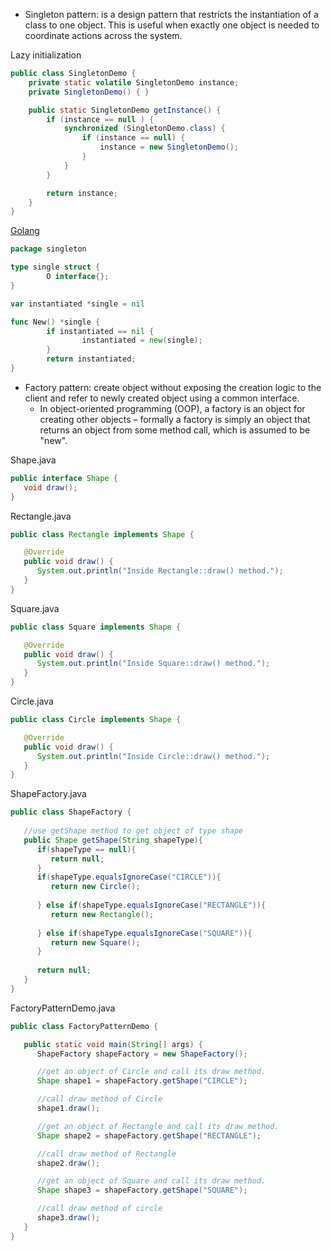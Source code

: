 - Singleton pattern: is a design pattern that restricts the instantiation of a class to one object. This is useful when exactly one object is needed to coordinate actions across the system.

Lazy initialization

```java
public class SingletonDemo {
    private static volatile SingletonDemo instance;
    private SingletonDemo() { }

    public static SingletonDemo getInstance() {
        if (instance == null ) {
            synchronized (SingletonDemo.class) {
                if (instance == null) {
                    instance = new SingletonDemo();
                }
            }
        }

        return instance;
    }
}
```

[Golang](http://stackoverflow.com/questions/1823286/singleton-in-go)

```go
package singleton

type single struct {
        O interface{};
}

var instantiated *single = nil

func New() *single {
        if instantiated == nil {
                instantiated = new(single);
        }
        return instantiated;
}
```

- Factory pattern: create object without exposing the creation logic to the client and refer to newly created object using a common interface.
    - In object-oriented programming (OOP), a factory is an object for creating other objects – formally a factory is simply an object that returns an object from some method call, which is assumed to be "new".

Shape.java

```java
public interface Shape {
   void draw();
}
```

Rectangle.java

```java
public class Rectangle implements Shape {

   @Override
   public void draw() {
      System.out.println("Inside Rectangle::draw() method.");
   }
}
```

Square.java

```java
public class Square implements Shape {

   @Override
   public void draw() {
      System.out.println("Inside Square::draw() method.");
   }
}
```

Circle.java

```java
public class Circle implements Shape {

   @Override
   public void draw() {
      System.out.println("Inside Circle::draw() method.");
   }
}
```

ShapeFactory.java

```java
public class ShapeFactory {
    
   //use getShape method to get object of type shape 
   public Shape getShape(String shapeType){
      if(shapeType == null){
         return null;
      }     
      if(shapeType.equalsIgnoreCase("CIRCLE")){
         return new Circle();
         
      } else if(shapeType.equalsIgnoreCase("RECTANGLE")){
         return new Rectangle();
         
      } else if(shapeType.equalsIgnoreCase("SQUARE")){
         return new Square();
      }
      
      return null;
   }
}
```

FactoryPatternDemo.java

```java
public class FactoryPatternDemo {

   public static void main(String[] args) {
      ShapeFactory shapeFactory = new ShapeFactory();

      //get an object of Circle and call its draw method.
      Shape shape1 = shapeFactory.getShape("CIRCLE");

      //call draw method of Circle
      shape1.draw();

      //get an object of Rectangle and call its draw method.
      Shape shape2 = shapeFactory.getShape("RECTANGLE");

      //call draw method of Rectangle
      shape2.draw();

      //get an object of Square and call its draw method.
      Shape shape3 = shapeFactory.getShape("SQUARE");

      //call draw method of circle
      shape3.draw();
   }
}
```